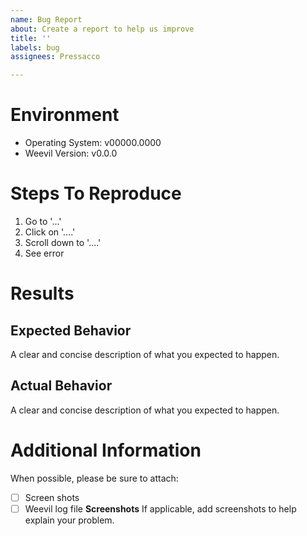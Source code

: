 ```yaml
---
name: Bug Report
about: Create a report to help us improve
title: ''
labels: bug
assignees: Pressacco

---
```


# Environment

- Operating System:  v00000.0000
- Weevil Version: v0.0.0

# Steps To Reproduce

1. Go to '...'
2. Click on '....'
3. Scroll down to '....'
4. See error

# Results

## Expected Behavior
A clear and concise description of what you expected to happen.

## Actual Behavior

A clear and concise description of what you expected to happen.

# Additional Information

When possible, please be sure to attach:

- [ ] Screen shots
- [ ] Weevil log file
**Screenshots**
If applicable, add screenshots to help explain your problem.
